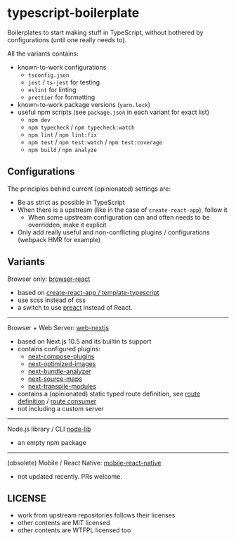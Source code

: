 # typescript-boilerplate

Boilerplates to start making stuff in TypeScript, without bothered by configurations (until one really needs to).

All the variants contains:

- known-to-work configurations
    - `tsconfig.json`
    - `jest` / `ts-jest` for testing
    - `eslint` for linting
    - `prettier` for formatting
- known-to-work package versions (`yarn.lock`)
- useful npm scripts (see `package.json` in each variant for exact list)
    - `npm dev`
    - `npm typecheck` / `npm typecheck:watch`
    - `npm lint` / `npm lint:fix`
    - `npm test` / `npm test:watch` / `npm test:coverage`
    - `npm build` / `npm analyze`

## Configurations

The principles behind current (opinionated) settings are:

- Be as strict as possible in TypeScript
- When there is a upstream (like in the case of `create-react-app`), follow it
    - When some upstream configuration can and often needs to be overridden, make it explicit
- Only add really useful and non-conflicting plugins / configurations (webpack HMR for example)

## Variants

Browser only: [browser-react](browser-react/)

- based on [create-react-app / template-typescript](https://github.com/facebook/create-react-app/tree/master/packages/react-scripts/template-typescript)
- use scss instead of css
- a switch to use [preact](https://github.com/preactjs/preact) instead of React.

---

Browser + Web Server: [web-nextjs](web-nextjs/)

- based on Next.js 10.5 and its builtin ts support
- contains configured plugins:
    - [next-compose-plugins](https://github.com/cyrilwanner/next-compose-plugins)
    - [next-optimized-images](https://www.npmjs.com/package/next-optimized-images)
    - [next-bundle-analyzer](https://github.com/zeit/next-plugins/tree/master/packages/next-bundle-analyzer)
    - [next-source-maps](https://github.com/zeit/next-plugins/tree/master/packages/next-source-maps)
    - [next-transpile-modules](https://github.com/martpie/next-transpile-modules)
- contains a (opinionated) static typed route definition, see [route definition](web-nextjs/src/config/typed-routes.ts) / [route consumer](web-nextjs/pages/posts/[postId].tsx)
- not including a custom server

---

Node.js library / CLI  [node-lib](node-lib/)

- an empty npm package

---

(obsolete) Mobile / React Native: [mobile-react-native](obsolete/mobile-react-native/)

- not updated recently. PRs welcome.

## LICENSE

- work from upstream repositories follows their licenses
- other contents are MIT licensed
- other contents are WTFPL licensed too

